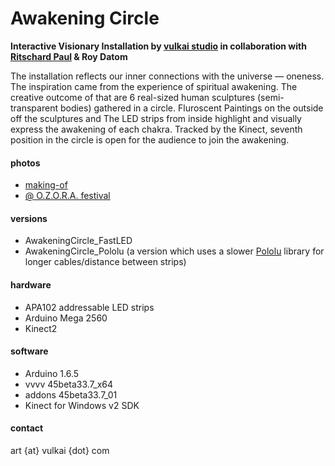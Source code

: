 ﻿# Awakening Circle

**Interactive Visionary Installation by [vulkai studio](http://www.vulkai.com) in collaboration with [Ritschard Paul](https://github.com/ritschard) & Roy Datom**

The installation reflects our inner connections with the universe — oneness. The inspiration came from the experience of spiritual awakening. The creative outcome of that are 6 real-sized human sculptures (semi-transparent bodies) gathered in a circle. Fluroscent Paintings on the outside off the sculptures and The LED strips from inside highlight and visually express the awakening of each chakra. Tracked by the Kinect, seventh position in the circle is open for the audience to join the awakening.

#### photos
* [making-of](https://www.flickr.com/photos/vulkai/albums/72157655132420851)
* [@ O.Z.O.R.A. festival](https://www.flickr.com/photos/vulkai/sets/72157657067596738)

#### versions
* AwakeningCircle_FastLED
* AwakeningCircle_Pololu (a version which uses a slower [Pololu](https://github.com/pololu/apa102-arduino) library for longer cables/distance between strips)

#### hardware
* APA102 addressable LED strips
* Arduino Mega 2560
* Kinect2

#### software
* Arduino 1.6.5 
* vvvv 45beta33.7_x64
* addons 45beta33.7_01
* Kinect for Windows v2 SDK

#### contact
art {at} vulkai {dot} com
